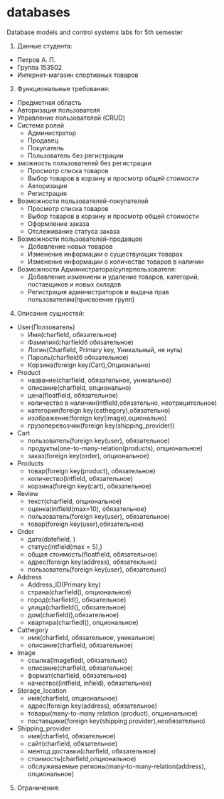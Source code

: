 # databases
Database models and control systems labs for 5th semester
1.	Данные студента:
  -	Петров А. П.
  -	Группа 153502
  -	Интернет-магазин спортивных товаров
2.	Функциональные требования:
  - Предметная область
  -	Авторизация пользователя
  -	Управление пользователей (CRUD)
  -	Система ролей
    + Администратор
    +	Продавец
    +	Покупатель
    +	Пользователь без регистрации
  -	зможность пользователей без регистрации
     + Просмотр списка товаров
     + Выбор товаров в корзину и просмотр общей стоимости
     + Авторизация
     + Регистрация
  -	Возможности пользователей-покупателей
     + Просмотр списка товаров
     + Выбор товаров в корзину и просмотр общей стоимости
     + Оформление заказа
     + Отслеживание статуса заказа
  -	Возможности пользователей-продавцов
     + Добавление новых товаров
     + Изменение информации о существующих товарах
     + Изменение информации о количестве товаров в наличии
  - Возможности Администратора(суперпользователя:
     + Добавление измениени и удаление товаров, категорий, поставщиков и новых складов
     + Регистрация администраторов и выдача прав пользователям(присвоение групп)
4.	Описание сущностей:
  -	User(Ползователь)
    + Имя(charfield, обязательное)
    + Фамилия(charfieldб обязательное)
    + Логин(Charfield, Primary key, Уникальный, не нуль)
    + Пароль(charfieidб обязательное)
    + Корзина(foreign key(Cart),Опционально)
  -	Product
    + название(charfield, обязательное, уникальное)
    + описание(charfield, опционально)
    + цена(floatfield, обязательное)
    + количество в наличии(intfield,обязательно, неотрицительное)
    + категория(foreign key(cathegory),обязательно)
    + изображение(foreign key(image),оционально)
    + грузоперевозчик(foreign key(shipping_provider))
  -	Cart
    + пользователь(foreign key(user), обязательное)
    + продукты(one-to-many-relation(products), опциональное)
    + заказ(foreign key(order), опциональное)
  -	Products
    + товар(foreign key(product), обязательное)
    + количество(intfield, обязательное)
    + корзина(foreign key(cart), обязательное)
  -	Review
    + текст(charfield, опциональное)
    + оценка(intfield(max=10), обязательное)
    + пользователь(foreign key(user),  обязательное)
    + товар(foreign key(user),обязательное)
  -	Order
    + дата(datefield, )
    + статус(intfield(max = 5),)
    + общая стоимость(floatfield, обязательное)
    + адрес(foreign key(address), обязатекльно)
    + пользователь(foreign key(user), обязательно)
  -	Address
    + Address_ID(Primary key)
    + страна(charfield(), опциональное)
    + город(charfield(), обязательное)
    + улица(charfield(), обязательное)
    + дом(charfield(),обязательное)
    + квартира(charfiedl(), опциональное)
  -	Cathegory
    + имя(charfield, обязательное, уникальное)
    + описание(charfield, обязательное)
  -	Image
    + ссылка(Imagefiedl, обязательно)
    + описание(charfield, обязательное)
    + формат(charfield, обязательное)
    + качество((intfield, infield), обязательное)
  -	Storage_location
    + имя(charfield, опциональное)
    + адрес(foreign key(address), обязательное)
    + товары(many-to-many relation (product), опциональное)
    + поставщики(foreign key(shipping provider),необязательно)
  -	Shipping_provider
    + имя(charfield, обязательное)
    + сайт(charfield, обязательное)
    + ментод доставки(charfield, обязательное)
    + стоимость(charfield,опциональное)
    + обслуживаемые регионы(many-to-many-relation(address), опциональное)
5.	Ограничения:
